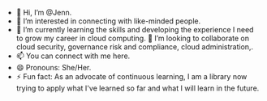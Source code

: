 - 👋 Hi, I’m @Jenn.
- 👀 I’m interested in connecting with like-minded people.
- 🌱 I’m currently learning the skills and developing the experience I need to grow my career in cloud computing.
💞️ I’m looking to collaborate on cloud security, governance risk and compliance, cloud administration,.
- 📫 You can connect with me here.
- 😄 Pronouns: She/Her.
- ⚡ Fun fact: As an advocate of continuous learning, I am a library now trying to apply what I've learned so far and what I will learn in the future.

<!---
JennCM/JennCM is a ✨ special ✨ repository because its `README.md` (this file) appears on your GitHub profile.
You can click the Preview link to take a look at your changes.
--->
